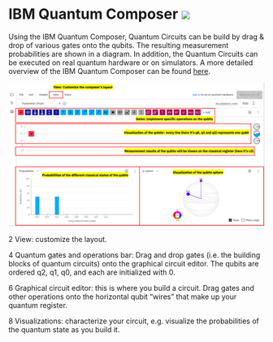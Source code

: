 # IBM Quantum Composer <img src="Bilder/QuoffeeMug_vector.png" width="150">

Using the IBM Quantum Composer, Quantum Circuits can be build by drag & drop of various gates onto the qubits. The resulting measurement probabilities are shown in a diagram. In addition, the Quantum Circuits can be executed on real quantum hardware or on simulators. A more detailed overview of the IBM Quantum Composer can be found [here](https://quantum-computing.ibm.com/composer/docs/iqx/overview).

![alt text](Bilder/Composer.png) 

2 View: customize the layout.

4 Quantum gates and operations bar: Drag and drop gates (i.e. the building blocks of quantum circuits) onto the graphical circuit editor. The qubits are ordered q2, q1, q0, and each are initialized with 0.

6 Graphical circuit editor: this is where you build a circuit. Drag gates and other operations onto the horizontal qubit “wires” that make up your quantum register.

8 Visualizations: characterize your circuit, e.g. visualize the probabilities of the quantum state as you build it.

